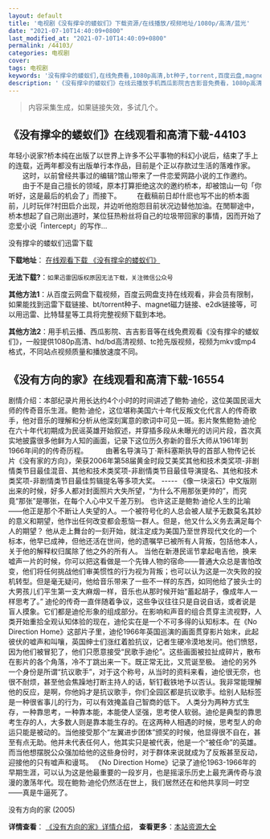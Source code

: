 ```yaml
---
layout: default
title: '电视剧《没有撑伞的蝼蚁们》下载资源/在线播放/视频地址/1080p/高清/蓝光'
date: "2021-07-10T14:40:09+0800"
last_modified_at: "2021-07-10T14:40:09+0800"
permalink: /44103/
categories: 电视剧
cover:
tags: 电视剧
keywords: '没有撑伞的蝼蚁们,在线免费看,1080p高清,bt种子,torrent,百度云盘,magnet,磁力链,迅雷下载资源'
description: '《没有撑伞的蝼蚁们》在线云播放手机西瓜影院吉吉影音免费看，1080p高清bd/hd未删减完整版和tc抢先枪版，mkv/mp4格式，附带bt/torrent种子、magnet/磁力链、百度云盘、网盘资源迅雷下载链接'
---
```


>内容采集生成，如果链接失效，多试几个。


## 《没有撑伞的蝼蚁们》在线观看和高清下载-44103

年轻小说家?桥本纯在出版了以世界上许多不公平事物的科幻小说后，结束了手上的连载，近两年都没有出版单行本作品，目前是个正以存款过生活的落难作家。 　　这时，以前曾经共事过的编辑?馆山带来了一件恋爱网路小说的工作邀约。 　　由于不是自己擅长的领域，原本打算拒绝这次的邀约桥本，却被馆山一句「你听好，这是最后的机会了」而接下。 　　在截稿前日却什麽也写不出的桥本面前，儿时玩伴?村田启介出现，并边听他抱怨目前状况边替他加油。在閒聊途中，桥本想起了自己刚出道时，某位狂热粉丝将自己的垃圾带回家的事情，因而开始了恋爱小说「intercept」的写作…


没有撑伞的蝼蚁们迅雷下载

**下载地址**： [在线观看下载 《没有撑伞的蝼蚁们》](https://www.993dy.com//vod-detail-id-7844.html) 


**无法下载?**：`如果迅雷因版权原因无法下载，关注微信公众号 `

**其他方法1**：从百度云网盘下载视频，百度云网盘支持在线观看，非会员有限制，如果能找到迅雷下载链接、bt/torrent种子、magnet磁力链接、e2dk链接等，可以用迅雷、比特彗星等工具将完整视频下载到本地。

**其他方法2**：用手机云播、西瓜影院、吉吉影音等在线免费观看《没有撑伞的蝼蚁们》，一般提供1080p高清、hd/bd高清视频、tc抢先版视频，视频为mkv或mp4格式，不同站点视频质量和播放速度不同。


## 《没有方向的家》在线观看和高清下载-16554

剧情介绍：本部纪录片用长达约4个小时的时间讲述了鲍勃·迪伦，这位美国民谣大师的传奇音乐生涯。鲍勃·迪伦，这位堪称美国六十年代反叛文化代言人的传奇歌手，他对音乐的理解和分析从他深刻寓意的歌词中可见一斑。影片聚焦鲍勃·迪伦在六十年代初期成为民谣英雄开始叙述，并穿插多段从未曝光的访问片段，首次真实地披露很多他鲜为人知的画面，记录下这位历久弥新的音乐大师从1961年到1966年间的的传奇历程。  　　由著名导演马丁·斯科塞斯执导的首部人物传记长片《没有家的方向》，荣获2006年第58届黄金时段艾美奖其他和技术类奖项-非剧情类节目最佳混音、其他和技术类奖项-非剧情类节目最佳导演提名、其他和技术类奖项-非剧情类节目最佳剪辑提名等多项大奖。 ----- 《像一块滚石》中文版刚出来的时候，好多人都对封面照片大失所望，“为什么不用那张更帅的”，而究竟“那张”是哪张，在每个人心中又千差万别。   也许这正是鲍勃·迪伦人生的比喻——他正是那个不断让人失望的人。一个被符号化的人总会被人赋予无数莫名其妙的意义和期望，他作出任何改变都会惹恼一群人。但是，他又什么义务去满足每个人的期望？   他从走上舞台的一刻开始，就注定成为美国乃至世界现代文化的一个标本，他早已成神，但他还活在世间，他的遗嘱早已被所有人背叛，包括他本人，关于他的解释权归属除了他之外的所有人。   当他在新港民谣节拿起电吉他，换来嘘声一片的时候，你可以把这看做是一个先锋人物的宿命——普通大众总是害怕改变，他们将任何挑战他们审美惯性的行为视为背叛；也可以认为这是一次失败的投机转型。但是毫无疑问，他给音乐带来了一些不一样的东西，如同他给了披头士的大男孩儿们平生第一支大麻烟一样，音乐也从那时候开始“蓄起胡子，像成年人一样思考了。”   迪伦的传奇一直伴随着争议，这些争议往往只是自说自话，或者说是盲人摸象。它们都是迪伦形象的组成部分。在影响和声音的组合贯穿主流视野，人类开始重拾全观认知体验的现在，迪伦实在是一个不可多得的认知标本。在《No Direction Home》这部片子里，迪伦1966年英国巡演的画面贯穿影片始末，此起彼伏的嘘声和叫嚷，英国绅士们涨红着脸抗议，记者生硬冷漠地发问。他们愤怒，因为他们被冒犯了，他们只愿意接受“民歌手迪伦”。这些画面被拉扯成碎片，散布在影片的各个角落，冷不丁跳出来一下。既正常无比，又荒诞至极。   迪伦的另外一个身份是所谓“抗议歌手”，对于这个称号，从当时的资料来看，迪伦很无奈，也很不耐烦，甚至他会焦躁地打断主持人的话，斩钉截铁地予以否认。我非常能理解他的反应，是啊，你他妈才是抗议歌手，你们全园区都是抗议歌手。给别人贴标签是一种很省事儿的行为，可以有效掩盖自己智商的低下。   人类分为两种方式生存，一种靠思考，一种靠本能，本能使人坚强，思考使人软弱。迪伦是典型的靠思考生存的人，大多数人则是靠本能生存的。在这两种人相遇的时候，思考型人的命运只能是被动的。当他接受那个“左翼进步团体”颁奖的时候，他显得很不自在，甚至有点无助。他并未代表任何人，他其实只是被代表，他是一个“被任命”的英雄。而当他想摆脱公众强加给他的这些身份时，对于群体来说就成为了反叛甚至反动，迎接他的只有嘘声和谩骂。   《No Direction Home》记录了迪伦1963-1966年的早期生涯，可以认为这是他最重要的一段岁月，也是摇滚乐历史上最充满传奇与浪漫的激荡年代。现在鲍勃·迪伦仍然活在世上，我们居然还在和他共享同一时空——真是牛逼死了。


没有方向的家 (2005)

**详情查看**： [《没有方向的家》详情介绍](/movie/16554/)， **查看更多**：[本站资源大全](/movie/t/all/)

